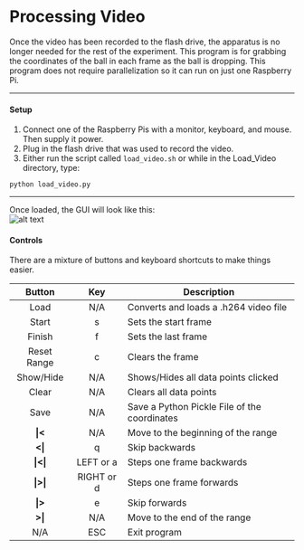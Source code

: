 Processing Video
=============

Once the video has been recorded to the flash drive, the apparatus is no longer needed for the rest of the experiment. This program is 
for grabbing the coordinates of the ball in each frame as the ball is dropping. This program does not require parallelization so it can run
on just one Raspberry Pi.

----------
#### Setup  
   1. Connect one of the Raspberry Pis with a monitor, keyboard, and mouse. Then supply it power.  
   2. Plug in the flash drive that was used to record the video.  
   3. Either run the script called `load_video.sh` or while in the Load_Video directory, type:  
```
python load_video.py
```
---------

Once loaded, the GUI will look like this:  
![alt text](https://github.com/mjdonovan410/TinyTitan-PhysicsExperiment/raw/master/Load_Video/Images/gui.png "Video Processing GUI")

#### Controls
There are a mixture of buttons and keyboard shortcuts to make things easier.  

| Button      | Key        | Description  
|:-----------:|:----------:| --------------------------
| Load        | N/A        | Converts and loads a .h264 video file
| Start       | s          | Sets the start frame
| Finish      | f          | Sets the last frame
| Reset Range | c          | Clears the frame
| Show/Hide   | N/A        | Shows/Hides all data points clicked
| Clear       | N/A        | Clears all data points
| Save        | N/A        | Save a Python Pickle File of the coordinates
| **&#124;<**      | N/A        | Move to the beginning of the range
| **<&#124;**      | q          | Skip backwards
| **&#124;<&#124;**     | LEFT or a  | Steps one frame backwards
| **&#124;>&#124;**     | RIGHT or d | Steps one frame forwards 
| **&#124;>**      | e          | Skip forwards
| **>&#124;**      | N/A        | Move to the end of the range
| N/A         | ESC        | Exit program
